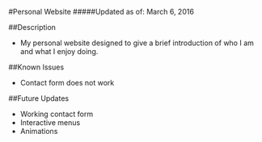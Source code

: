 #Personal Website
#####Updated as of: March 6, 2016

##Description
* My personal website designed to give a brief introduction of who I am and what I enjoy doing. 

##Known Issues
* Contact form does not work

##Future Updates
* Working contact form
* Interactive menus
* Animations

